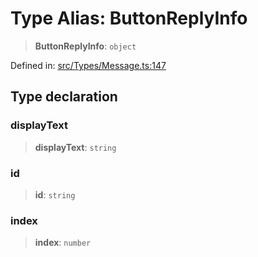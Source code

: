 # Type Alias: ButtonReplyInfo

> **ButtonReplyInfo**: `object`

Defined in: [src/Types/Message.ts:147](https://github.com/Fokusdotid/bail/blob/99acc683da8779d62a0509bb4108fdb35cb2b061/src/Types/Message.ts#L147)

## Type declaration

### displayText

> **displayText**: `string`

### id

> **id**: `string`

### index

> **index**: `number`
